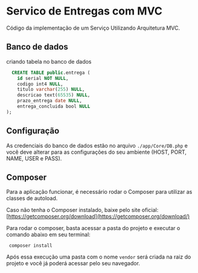 # Servico de Entregas com MVC
Código da implementação de um Serviço Utilizando Arquitetura MVC.


## Banco de dados
criando tabela no banco de dados
```sql
  CREATE TABLE public.entrega (
	id serial NOT NULL,
	codigo int4 NULL,
	titulo varchar(255) NULL,
	descricao text(65535) NULL,
	prazo_entrega date NULL,
	entrega_concluida bool NULL
);
```

## Configuração
As credenciais do banco de dados estão no arquivo `./app/Core/DB.php` e você deve alterar para as configurações do seu ambiente (HOST, PORT, NAME, USER e PASS).

## Composer
Para a aplicação funcionar, é necessário rodar o Composer para utilizar as classes de autoload.

Caso não tenha o Composer instalado, baixe pelo site oficial: [https://getcomposer.org/download](https://getcomposer.org/download/)

Para rodar o composer, basta acessar a pasta do projeto e executar o comando abaixo em seu terminal:
```shell
 composer install
```

Após essa execução uma pasta com o nome `vendor` será criada na raiz do projeto e você já poderá acessar pelo seu navegador.
